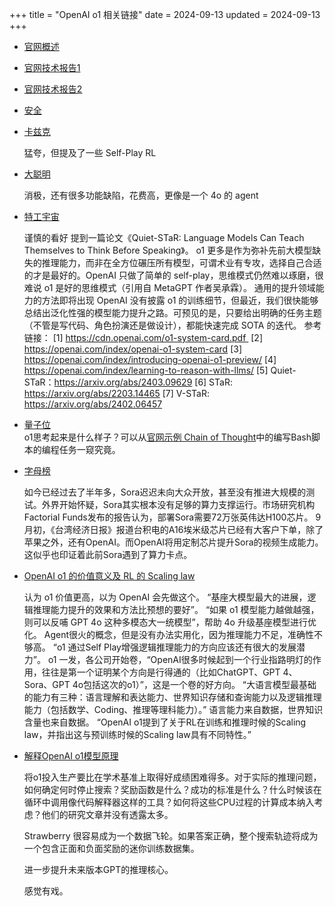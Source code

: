 +++
title = "OpenAI o1 相关链接"
date = 2024-09-13
updated = 2024-09-13
+++

- [官网概述](https://openai.com/index/introducing-openai-o1-preview/)
- [官网技术报告1](https://openai.com/index/learning-to-reason-with-llms/)
- [官网技术报告2](https://openai.com/index/openai-o1-mini-advancing-cost-efficient-reasoning/)
- [安全](https://openai.com/index/openai-o1-system-card/)
- [卡兹克](https://mp.weixin.qq.com/s/edpeHU_q6I4BPmHE2-daIQ) 

  猛夸，但提及了一些 Self-Play RL

- [大聪明](https://mp.weixin.qq.com/s/-DeHD6vjf0Tt5bwmeeQuXA) 

  消极，还有很多功能缺陷，花费高，更像是一个 4o 的 agent

- [特工宇宙](https://mp.weixin.qq.com/s/g-dJAfy-bWf3RiAgnTZmqA) 
  
  谨慎的看好
  提到一篇论文《Quiet-STaR: Language Models Can Teach Themselves to Think Before Speaking》。
  o1 更多是作为弥补先前大模型缺失的推理能力，而非在全方位碾压所有模型，可谓术业有专攻，选择自己合适的才是最好的。OpenAI 只做了简单的 self-play，思维模式仍然难以琢磨，很难说 o1 是好的思维模式（引用自 MetaGPT 作者吴承霖）。
  通用的提升领域能力的方法即将出现
  OpenAI 没有披露 o1 的训练细节，但最近，我们很快能够总结出泛化性强的模型能力提升之路。可预见的是，只要给出明确的任务主题（不管是写代码、角色扮演还是做设计），都能快速完成 SOTA 的迭代。
  参考链接：
  [1] https://cdn.openai.com/o1-system-card.pdf 
  [2] https://openai.com/index/openai-o1-system-card
  [3] https://openai.com/index/introducing-openai-o1-preview/
  [4] https://openai.com/index/learning-to-reason-with-llms/
  [5] Quiet-STaR：https://arxiv.org/abs/2403.09629
  [6] STaR: https://arxiv.org/abs/2203.14465
  [7] V-STaR: https://arxiv.org/abs/2402.06457

- [量子位](https://mp.weixin.qq.com/s/dnIGPzGup6d1CXB-UW99WQ)   
  o1思考起来是什么样子？可以从[官网示例 Chain of Thought](https://openai.com/index/learning-to-reason-with-llms/)中的编写Bash脚本的编程任务一窥究竟。



- [字母榜](https://mp.weixin.qq.com/s/vrxHuURLtSjiXkfAuJ-Ytw)

  如今已经过去了半年多，Sora迟迟未向大众开放，甚至没有推进大规模的测试。外界开始怀疑，Sora其实根本没有足够的算力支撑运行。市场研究机构Factorial Funds发布的报告认为，部署Sora需要72万张英伟达H100芯片。
9月初，《台湾经济日报》报道台积电的A16埃米级芯片已经有大客户下单，除了苹果之外，还有OpenAI。而OpenAI将用定制芯片提升Sora的视频生成能力。这似乎也印证着此前Sora遇到了算力卡点。

- [OpenAI o1 的价值意义及 RL 的 Scaling law](https://www.weibo.com/1064649941/OwPn2auby?pagetype=groupfeed)
  
  认为 o1 价值更高，以为 OpenAI 会先做这个。
  “基座大模型最大的进展，逻辑推理能力提升的效果和方法比预想的要好”。
  “如果 o1 模型能力越做越强，则可以反哺 GPT 4o 这种多模态大一统模型”，帮助 4o 升级基座模型进行优化。
  Agent很火的概念，但是没有办法实用化，因为推理能力不足，准确性不够高。
  “o1 通过Self Play增强逻辑推理能力的方向应该还有很大的发展潜力”。
  o1 一发，各公司开始卷，“OpenAI很多时候起到一个行业指路明灯的作用，往往是第一个证明某个方向是行得通的（比如ChatGPT、GPT 4、Sora、GPT 4o包括这次的o1）”，这是一个卷的好方向。
  “大语言模型最基础的能力有三种：语言理解和表达能力、世界知识存储和查询能力以及逻辑推理能力（包括数学、Coding、推理等理科能力）。”
  语言能力来自数据，世界知识含量也来自数据。
  “OpenAI o1提到了关于RL在训练和推理时候的Scaling law，并指出这与预训练时候的Scaling law具有不同特性。”

- [解释OpenAI o1模型原理](https://www.weibo.com/1233486457/OwQcNd5sB?pagetype=profilefeed)
  
  将o1投入生产要比在学术基准上取得好成绩困难得多。对于实际的推理问题，如何确定何时停止搜索？奖励函数是什么？成功的标准是什么？什么时候该在循环中调用像代码解释器这样的工具？如何将这些CPU过程的计算成本纳入考虑？他们的研究文章并没有透露太多。

  Strawberry 很容易成为一个数据飞轮。如果答案正确，整个搜索轨迹将成为一个包含正面和负面奖励的迷你训练数据集。
  
  进一步提升未来版本GPT的推理核心。
  
  感觉有戏。